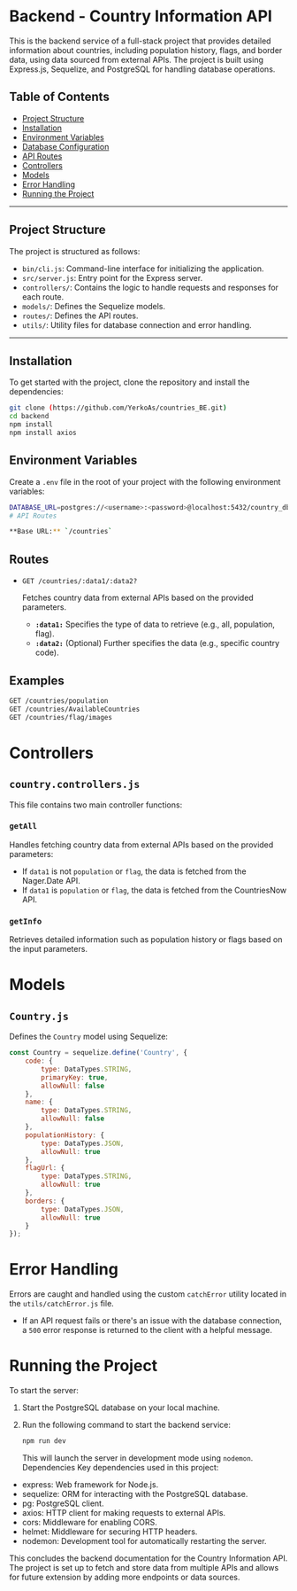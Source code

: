 # Backend - Country Information API

This is the backend service of a full-stack project that provides detailed information about countries, including population history, flags, and border data, using data sourced from external APIs. The project is built using Express.js, Sequelize, and PostgreSQL for handling database operations.

## Table of Contents
- [Project Structure](#project-structure)
- [Installation](#installation)
- [Environment Variables](#environment-variables)
- [Database Configuration](#database-configuration)
- [API Routes](#api-routes)
- [Controllers](#controllers)
- [Models](#models)
- [Error Handling](#error-handling)
- [Running the Project](#running-the-project)

---

## Project Structure

The project is structured as follows:


- `bin/cli.js`: Command-line interface for initializing the application.
- `src/server.js`: Entry point for the Express server.
- `controllers/`: Contains the logic to handle requests and responses for each route.
- `models/`: Defines the Sequelize models.
- `routes/`: Defines the API routes.
- `utils/`: Utility files for database connection and error handling.

---

## Installation

To get started with the project, clone the repository and install the dependencies:

```bash
git clone (https://github.com/YerkoAs/countries_BE.git)
cd backend
npm install
npm install axios
```

## Environment Variables

Create a `.env` file in the root of your project with the following environment variables:

```bash
DATABASE_URL=postgres://<username>:<password>@localhost:5432/country_db in your PostgreSQL instance.
# API Routes

**Base URL:** `/countries`
```

## Routes

- `GET /countries/:data1/:data2?`

  Fetches country data from external APIs based on the provided parameters.

  - **`:data1:`** Specifies the type of data to retrieve (e.g., all, population, flag).
  - **`:data2:`** (Optional) Further specifies the data (e.g., specific country code).

## Examples

```bash
GET /countries/population
GET /countries/AvailableCountries
GET /countries/flag/images
```

# Controllers

## `country.controllers.js`

This file contains two main controller functions:

### `getAll`

Handles fetching country data from external APIs based on the provided parameters:

- If `data1` is not `population` or `flag`, the data is fetched from the Nager.Date API.
- If `data1` is `population` or `flag`, the data is fetched from the CountriesNow API.

### `getInfo`

Retrieves detailed information such as population history or flags based on the input parameters.

# Models

## `Country.js`

Defines the `Country` model using Sequelize:

```js
const Country = sequelize.define('Country', {
    code: {
        type: DataTypes.STRING,
        primaryKey: true,
        allowNull: false
    },
    name: {
        type: DataTypes.STRING,
        allowNull: false
    },
    populationHistory: {
        type: DataTypes.JSON,
        allowNull: true
    },
    flagUrl: {
        type: DataTypes.STRING,
        allowNull: true
    },
    borders: {
        type: DataTypes.JSON,
        allowNull: true
    }
});
```

# Error Handling

Errors are caught and handled using the custom `catchError` utility located in the `utils/catchError.js` file. 

- If an API request fails or there's an issue with the database connection, a `500` error response is returned to the client with a helpful message.
# Running the Project

To start the server:

1. Start the PostgreSQL database on your local machine.

2. Run the following command to start the backend service:

    ```bash
    npm run dev

    ```

   This will launch the server in development mode using `nodemon`.
Dependencies
Key dependencies used in this project:

- express: Web framework for Node.js.
- sequelize: ORM for interacting with the PostgreSQL database.
- pg: PostgreSQL client.
- axios: HTTP client for making requests to external APIs.
- cors: Middleware for enabling CORS.
- helmet: Middleware for securing HTTP headers.
- nodemon: Development tool for automatically restarting the server.

This concludes the backend documentation for the Country Information API. The project is set up to fetch and store data from multiple APIs and allows for future extension by adding more endpoints or data sources.
